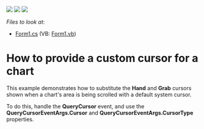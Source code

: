 <!-- default badges list -->
![](https://img.shields.io/endpoint?url=https://codecentral.devexpress.com/api/v1/VersionRange/128575398/12.1.4%2B)
[![](https://img.shields.io/badge/Open_in_DevExpress_Support_Center-FF7200?style=flat-square&logo=DevExpress&logoColor=white)](https://supportcenter.devexpress.com/ticket/details/E2363)
[![](https://img.shields.io/badge/📖_How_to_use_DevExpress_Examples-e9f6fc?style=flat-square)](https://docs.devexpress.com/GeneralInformation/403183)
<!-- default badges end -->
<!-- default file list -->
*Files to look at*:

* [Form1.cs](./CS/CustomChartCursor/Form1.cs) (VB: [Form1.vb](./VB/CustomChartCursor/Form1.vb))
<!-- default file list end -->
# How to provide a custom cursor for a chart


<p>This example demonstrates how to substitute the <strong>Hand</strong> and <strong>Grab</strong> cursors shown when a chart's area is being scrolled with a default system cursor.</p><p>To do this, handle the <strong>QueryCursor</strong> event, and use the <strong>QueryCursorEventArgs.Cursor</strong> and <strong>QueryCursorEventArgs.CursorType</strong> properties.</p>

<br/>


